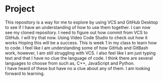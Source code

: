 # Project
This repository is a way for me to explore by using VCS and GitHub Desktop to see if I have an understanding of how to use them together.
I can now see my cloned repository.
I need to figure out how commit from VCS to GitHub.
I will try that now.
Using Video Code Studio to check out how it works
Hoping this will be a success.
This is week 1 in my class to learn how to code.
I feel like I am understanding some of how GitHub and GitBash work, however, I am still struggling with VCS.
I also feel like I am just typing text and that I have no clue the language of code.
I think there are several languages to choose from such as, C++, JavaScript and Python.  
I have heard of these but have no a clue about any of them.
I am looking forward to learning.